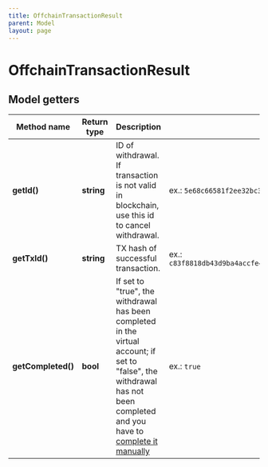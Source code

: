 ```yaml
---
title: OffchainTransactionResult
parent: Model
layout: page
---
```


# OffchainTransactionResult

## Model getters

Method name | Return type | Description | Notes
------------ | ------------- | ------------- | -------------
**getId()** | **string** | ID of withdrawal. If transaction is not valid in blockchain, use this id to cancel withdrawal. | ex.: `5e68c66581f2ee32bc354087`
**getTxId()** | **string** | TX hash of successful transaction. | ex.: `c83f8818db43d9ba4accfe454aa44fc33123d47a4f89d47b314d6748eb0e9bc9`
**getCompleted()** | **bool** | If set to "true", the withdrawal has been completed in the virtual account; if set to "false", the withdrawal has not been completed and you have to <a href="https://apidoc.tatum.io/tag/Withdrawal#operation/completeWithdrawal" target="_blank">complete it manually</a> | ex.: `true`

